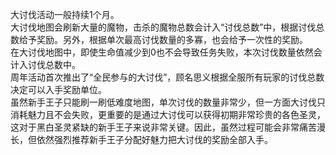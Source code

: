 大讨伐活动一般持续1个月。<br>
大讨伐地图会刷新大量的魔物，击杀的魔物总数会计入“讨伐总数”中，根据讨伐总数给予奖励。另外，根据单次最高讨伐数量的多寡，也会给予一次性的奖励。<br>
在大讨伐地图中，即使生命值减少到0也不会导致任务失败，本次讨伐数量依然会计入讨伐总数中。<br>
周年活动首次推出了“全民参与的大讨伐”，顾名思义根据全服所有玩家的讨伐总数决定可以入手奖励单位。<br>
虽然新手王子只能刷一刷低难度地图，单次讨伐的数量非常少，但一方面大讨伐只消耗魅力且不会失败，更重要的是通过大讨伐可以获得初期非常珍贵的各色圣灵，这对于黑白圣灵紧缺的新手王子来说非常关键。因此，虽然过程可能会非常痛苦漫长，但依然强烈推荐新手王子分配好魅力把大讨伐的奖励全部入手。
